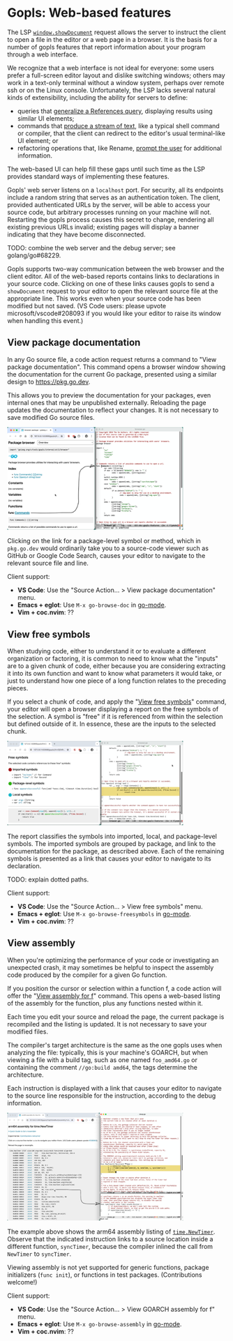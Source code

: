 # Gopls: Web-based features

The LSP
[`window.showDocument`](https://microsoft.github.io/language-server-protocol/specifications/lsp/3.17/specification/#window_showDocument) request
allows the server to instruct the client to open a file in the editor
or a web page in a browser. It is the basis for a number of gopls
features that report information about your program through a web
interface.

We recognize that a web interface is not ideal for everyone: some
users prefer a full-screen editor layout and dislike switching
windows; others may work in a text-only terminal without a window
system, perhaps over remote ssh or on the Linux console.
Unfortunately, the LSP lacks several natural kinds of extensibility,
including the ability for servers to define:

- queries that [generalize a References
  query](https://github.com/microsoft/language-server-protocol/issues/1911),
  displaying results using similar UI elements;
- commands that [produce a stream of
  text](https://github.com/joaotavora/eglot/discussions/1402), like a
  typical shell command or compiler, that the client can redirect to
  the editor's usual terminal-like UI element; or
- refactoring operations that, like Rename, [prompt the
  user](https://github.com/microsoft/language-server-protocol/issues/1164)
  for additional information.

The web-based UI can help fill these gaps until such time as the LSP
provides standard ways of implementing these features.

Gopls' web server listens on a `localhost` port. For security, all its
endpoints include a random string that serves as an authentication
token. The client, provided authenticated URLs by the server, will be
able to access your source code, but arbitrary processes running on
your machine will not.
Restarting the gopls process causes this secret to change, rendering
all existing previous URLs invalid; existing pages will display a banner
indicating that they have become disconnected.

TODO: combine the web server and the debug server; see golang/go#68229.

Gopls supports two-way communication between the web browser and the
client editor. All of the web-based reports contains links to
declarations in your source code. Clicking on one of these links
causes gopls to send a `showDocument` request to your editor to open
the relevant source file at the appropriate line. This works even when
your source code has been modified but not saved.
(VS Code users: please upvote microsoft/vscode#208093 if you would
like your editor to raise its window when handling this event.)

<a id='doc'></a>
## View package documentation

In any Go source file, a code action request returns a command to
"View package documentation". This command opens a browser window
showing the documentation for the current Go package, presented using
a similar design to https://pkg.go.dev.

This allows you to preview the documentation for your packages, even
internal ones that may be unpublished externally. Reloading the page
updates the documentation to reflect your changes. It is not necessary
to save modified Go source files.

<img title="View package documentation" src="../assets/browse-pkg-doc.png" width='80%'>

Clicking on the link for a package-level symbol or method, which in
`pkg.go.dev` would ordinarily take you to a source-code viewer such as
GitHub or Google Code Search, causes your editor to navigate to the
relevant source file and line.

Client support:
- **VS Code**: Use the "Source Action... > View package documentation" menu.
- **Emacs + eglot**: Use `M-x go-browse-doc` in [go-mode](https://github.com/dominikh/go-mode.el).
- **Vim + coc.nvim**: ??


<a id='freesymbols'></a>
## View free symbols

When studying code, either to understand it or to evaluate a different
organization or factoring, it is common to need to know what the
"inputs" are to a given chunk of code, either because you are
considering extracting it into its own function and want to know what
parameters it would take, or just to understand how one piece of a long
function relates to the preceding pieces.

If you select a chunk of code, and apply the "[View free
symbols](../commands.md#gopls.free_symbols)" command, your editor will
open a browser displaying a report on the free symbols of the
selection. A symbol is "free" if it is referenced from within the
selection but defined outside of it. In essence, these are the inputs
to the selected chunk.

<img title="View free symbols" src="../assets/browse-free-symbols.png" width='80%'>

The report classifies the symbols into imported, local, and
package-level symbols. The imported symbols are grouped by package,
and link to the documentation for the package, as described above.
Each of the remaining symbols is presented as a link that causes your
editor to navigate to its declaration.

TODO: explain dotted paths.

Client support:
- **VS Code**: Use the "Source Action... > View free symbols" menu.
- **Emacs + eglot**: Use `M-x go-browse-freesymbols` in [go-mode](https://github.com/dominikh/go-mode.el).
- **Vim + coc.nvim**: ??


<a id='assembly'></a>
## View assembly

When you're optimizing the performance of your code or investigating
an unexpected crash, it may sometimes be helpful to inspect the
assembly code produced by the compiler for a given Go function.

If you position the cursor or selection within a function f, a code
action will offer the "[View assembly for
f](../commands.md#gopls.assembly)" command. This opens a web-based
listing of the assembly for the function, plus any functions nested
within it.

Each time you edit your source and reload the page, the current
package is recompiled and the listing is updated. It is not necessary
to save your modified files.

The compiler's target architecture is the same as the one gopls uses
when analyzing the file: typically, this is your machine's GOARCH, but
when viewing a file with a build tag, such as one named `foo_amd64.go`
or containing the comment `//go:build amd64`, the tags determine the
architecture.

Each instruction is displayed with a link that causes your editor to
navigate to the source line responsible for the instruction, according
to the debug information.

<img title="View assembly" src="../assets/browse-assembly.png" width="80%">

The example above shows the arm64 assembly listing of
[`time.NewTimer`](https://pkg.go.dev/time#NewTimer).
Observe that the indicated instruction links to a source location
inside a different function, `syncTimer`, because the compiler
inlined the call from `NewTimer` to `syncTimer`.

Viewing assembly is not yet supported for generic functions, package
initializers (`func init`), or functions in test packages.
(Contributions welcome!)

Client support:
- **VS Code**: Use the "Source Action... > View GOARCH assembly for f" menu.
- **Emacs + eglot**: Use `M-x go-browse-assembly` in [go-mode](https://github.com/dominikh/go-mode.el).
- **Vim + coc.nvim**: ??
